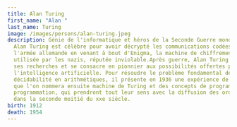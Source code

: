 ```yaml
---
title: Alan Turing
first_name: "Alan "
last_name: Turing
image: /images/persons/alan-turing.jpeg
description: Génie de l'informatique et héros de la Seconde Guerre mondiale,
  Alan Turing est célèbre pour avoir décrypté les communications codées de
  l'armée allemande en venant à bout d'Enigma, la machine de chiffrement
  utilisée par les nazis, réputée inviolable.Après guerre, Alan Turing poursuit
  ses recherches et se consacre en pionnier aux possibilités offertes par
  l'intelligence artificielle. Pour résoudre le problème fondamental de la
  décidabilité en arithmétiques, il présente en 1936 une expérience de pensée
  que l'on nommera ensuite machine de Turing et des concepts de programme et de
  programmation, qui prendront tout leur sens avec la diffusion des ordinateurs,
  dans la seconde moitié du xxe siècle.
birth: 1912
death: 1954
---
```

